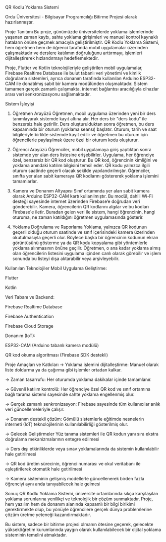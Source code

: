 QR Kodlu Yoklama Sistemi

Ordu Üniversitesi - Bilgisayar Programcılığı Bitirme Projesi olarak hazırlanmıştır.

Proje Tanıtımı
Bu proje, günümüzde üniversitelerde yoklama işlemlerinde yaşanan zaman kaybı, sahte yoklama girişimleri ve manuel kontrol kaynaklı hataların önüne geçmek amacıyla geliştirilmiştir. QR Kodlu Yoklama Sistemi, hem öğretmen hem de öğrenci tarafında mobil uygulamalar üzerinden çalışmaktadır ve derslere katılımın doğruluğunu arttırmayı, işlemleri dijitalleştirerek hızlandırmayı hedeflemektedir.

Proje, Flutter ve Kotlin teknolojileriyle geliştirilen mobil uygulamalar, Firebase Realtime Database ile bulut tabanlı veri yönetimi ve kimlik doğrulama sistemleri, ayrıca donanım tarafında kullanılan Arduino ESP32-CAM ile donatılmış sabit bir kamera modülünden oluşmaktadır. Sistem tamamen gerçek zamanlı çalışmakta, internet bağlantısı aracılığıyla cihazlar arası veri senkronizasyonu sağlamaktadır.

Sistem İşleyişi
1. Öğretmen Arayüzü
Öğretmen, mobil uygulama üzerinden yeni bir ders tanımlayarak sistemde kayıt altına alır. Her ders bir "ders kodu" ile benzersiz hale getirilir. Ders oluşturulduktan sonra öğretmen, bu ders kapsamında bir oturum (yoklama seansı) başlatır. Oturum, tarih ve saat bilgileriyle birlikte sistemde kayıt edilir ve öğretmen bu oturum için öğrencilerle paylaşılmak üzere özel bir oturum kodu oluşturur.

2. Öğrenci Arayüzü
Öğrenciler, mobil uygulamaya giriş yaptıktan sonra sistemde yer alan ders listesine erişebilirler. Uygulama, her öğrenciye özel, benzersiz bir QR kod oluşturur. Bu QR kod, öğrencinin kimliğini ve yoklama anındaki katılım bilgisini temsil eder. QR kodu yalnızca ilgili oturum saatinde geçerli olacak şekilde yapılandırılmıştır. Öğrenciler, sınıfta yer alan sabit kameraya QR kodlarını göstererek yoklama işlemini tamamlarlar.

3. Kamera ve Donanım Altyapısı
Sınıf ortamında yer alan sabit kamera olarak Arduino ESP32-CAM kartı kullanılmıştır. Bu modül, dahili Wi-Fi desteği sayesinde internet üzerinden Firebase’e doğrudan veri gönderebilir. Kamera, öğrencilerin QR kodlarını algılar ve bu kodları Firebase'e iletir. Buradan gelen veri ile sistem, hangi öğrencinin, hangi oturuma, ne zaman katıldığını öğretmen uygulamasında gösterir.

4. Yoklama Doğrulama ve Raporlama
Yoklama, yalnızca QR kodunun geçerli olduğu oturum saatinde ve sınıf içerisindeki kamera üzerinden okutulmasıyla geçerli olur. Böylece başka bir öğrencinin kodunun ekran görüntüsünü gösterme ya da QR kodu kopyalama gibi yöntemlerle yoklama alınmasının önüne geçilir.
Öğretmen, o ana kadar yoklama almış olan öğrencilerin listesini uygulama içinden canlı olarak görebilir ve işlem sonunda bu listeyi dışa aktarabilir veya arşivleyebilir.

Kullanılan Teknolojiler
Mobil Uygulama Geliştirme:

Flutter

Kotlin 

Veri Tabanı ve Backend:

Firebase Realtime Database

Firebase Authentication

Firebase Cloud Storage 

Donanım (IoT):

ESP32-CAM (Arduino tabanlı kamera modülü)

QR kod okuma algoritması (Firebase SDK destekli)

Proje Amaçları ve Katkıları
-> Yoklama işlemini dijitalleştirme: Manuel olarak liste doldurma ya da çağırma gibi işlemler ortadan kalkar.

-> Zaman tasarrufu: Her oturumda yoklama dakikalar içinde tamamlanır.

-> Güvenli katılım kontrolü: Her öğrenciye özel QR kod ve sınıf ortamına bağlı tarama sistemi sayesinde sahte yoklama engellenmiş olur.

-> Gerçek zamanlı senkronizasyon: Firebase sayesinde tüm kullanıcılar anlık veri güncellemeleriyle çalışır.

-> Donanım destekli çözüm: Gömülü sistemlerle eğitimde nesnelerin interneti (IoT) teknolojilerinin kullanılabilirliği gösterilmiş olur.

-> Gelecek Geliştirmeler
Yüz tanıma sistemleri ile QR kodun yanı sıra ekstra doğrulama mekanizmalarının entegre edilmesi

-> Ders dışı etkinliklerde veya sınav yoklamalarında da sistemin kullanılabilir hale getirilmesi

-> QR kod üretim sürecinin, öğrenci numarası ve okul veritabanı ile eşleştirilerek otomatik hale getirilmesi

-> Kamera sisteminin gelişmiş modellerle güncellenerek birden fazla öğrenciyi aynı anda tanıyabilecek hale gelmesi

Sonuç
QR Kodlu Yoklama Sistemi, üniversite ortamlarında sıkça karşılaşılan yoklama sorunlarına yenilikçi ve teknolojik bir çözüm sunmaktadır. Proje, hem yazılım hem de donanım alanında kapsamlı bir bilgi birikimi gerektirmekte olup, bu yönüyle öğrencilere gerçek dünya problemlerine çözüm üretme yeteneği kazandırmaktadır.

Bu sistem, sadece bir bitirme projesi olmanın ötesine geçerek, gelecekte yükseköğretim kurumlarında yaygın olarak kullanılabilecek bir dijital yoklama sisteminin temelini atmaktadır.
